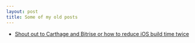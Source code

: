 ```yaml
---
layout: post
title: Some of my old posts
---
```


* [Shout out to Carthage and Bitrise or how to reduce iOS build time twice](https://medium.com/@pavluk.aleksandr/shout-out-to-carthage-and-bitrise-or-how-to-reduce-ios-build-time-twice-3dcef1cd6a66)